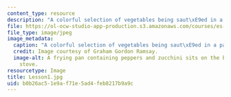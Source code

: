 ```yaml
---
content_type: resource
description: "A colorful selection of vegetables being saut\xE9ed in a pan. "
file: https://ol-ocw-studio-app-production.s3.amazonaws.com/courses/es-s41-speak-italian-with-your-mouth-full-spring-2012/b0b26ac51e9af71e5ad4feb8217b9a9c_Lesson1.jpg
file_type: image/jpeg
image_metadata:
  caption: "A colorful selection of vegetables being saut\xE9ed in a pan."
  credit: Image courtesy of Graham Gordon Ramsay.
  image-alt: A frying pan containing peppers and zucchini sits on the burner of a
    stove.
resourcetype: Image
title: Lesson1.jpg
uid: b0b26ac5-1e9a-f71e-5ad4-feb8217b9a9c
---
```

